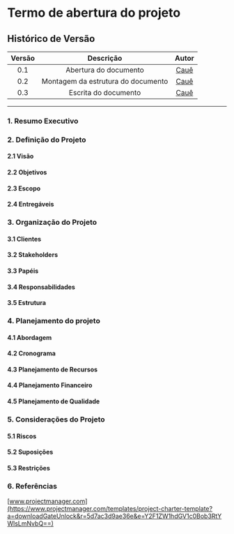 # Termo de abertura do projeto

## Histórico de Versão

| Versão | Descrição | Autor |
|:------:|:---------:|:-----:|
| 0.1 | Abertura do documento | [Cauê](https://github.com/caue96) |
| 0.2 | Montagem da estrutura do documento | [Cauê](https://github.com/caue96) |
| 0.3 | Escrita do documento | [Cauê](https://github.com/caue96) |

---

### 1. Resumo Executivo



### 2. Definição do Projeto

#### 2.1 Visão


#### 2.2 Objetivos


#### 2.3 Escopo


#### 2.4 Entregáveis



### 3. Organização do Projeto

#### 3.1 Clientes


#### 3.2 Stakeholders


#### 3.3 Papéis


#### 3.4 Responsabilidades


#### 3.5 Estrutura



### 4. Planejamento do projeto

#### 4.1 Abordagem


#### 4.2 Cronograma


#### 4.3 Planejamento de Recursos


#### 4.4 Planejamento Financeiro


#### 4.5 Planejamento de Qualidade



### 5. Considerações do Projeto

#### 5.1 Riscos


#### 5.2 Suposições


#### 5.3 Restrições



### 6. Referências

[www.projectmanager.com](https://www.projectmanager.com/templates/project-charter-template?a=downloadGateUnlock&r=5d7ac3d9ae36e&e=Y2F1ZW1hdGV1c0Bob3RtYWlsLmNvbQ==)

